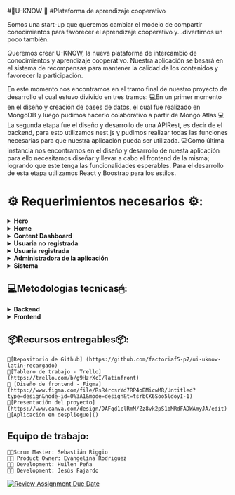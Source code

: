 #🚀U-KNOW 🚀
#Plataforma de aprendizaje cooperativo


Somos una start-up que queremos cambiar el modelo de compartir conocimientos para favorecer el aprendizaje cooperativo y...divertirnos un poco también.

Queremos crear U-KNOW, la nueva plataforma de intercambio de conocimientos y aprendizaje cooperativo. Nuestra aplicación se basará en el sistema de recompensas para mantener la calidad de los contenidos y favorecer la participación.

En este momento nos encontramos en el tramo final de nuestro proyecto de desarrollo el cual estuvo divivido en tres tramos: 
💻En un primer momento en el diseño y creación de bases de datos, el cual fue realizado en MongoDB y luego pudimos hacerlo colaborativo a partir de Mongo Atlas 
💻La segunda etapa fue el diseño y desarrollo de una APIRest, es decir de el backend, para esto utilizamos nest.js y pudimos realizar todas las funciones necesarias para que nuestra aplicación pueda ser utilizada. 
💻Como última instancia nos encontramos en el diseño y desarrollo de nuesta aplicación para ello necesitamos diseñar y llevar a cabo el frontend de la misma; logrando que este tenga las funcionalidades esperables. Para el desarrollo de esta etapa utilizamos React y Boostrap para los estilos. 

# ⚙ Requerimientos necesarios ⚙:
<details>
 <summary><b>Hero</b></summary> 
</details>

<details>
 <summary><b>Home</b></summary>
    - La **home**, debe constar de:
        🏘 Una **barra de navegación** superior que sin estado mostrará:
    - Un logo con el nombre de la app
    - Un avatar
        🏘 Una **caja de búsqueda de contenidos** 
        🏘 Una **lista de contenidos** que mostrará una "card" con la información minima del contenido. La lista tendrá scroll infinito y debe cargarse de forma diferida. Cada **tarjeta** mostrará dos botones: "Ver más" y Comprar.
    - "Ver más": muestra un modal con una ampliación de la información y un enlace a ver la información completa con comentarios (opcional)
    - Comprar: chequea si hay saldo y muestra pantalla de confirmación de compra.
</details>

<details>
  <summary><b>Content Dashboard</b></summary>
    👤Enlace a crear, editar o borrar contenido propio
    👤Muestra todos los contenidos propios y comprados.
</details>

<details>
  <summary><b>Usuaria no registrada</b></summary>

    👤 Puede ver la lista de contenidos ordenada por valoración
    👤 Puede realizar búsquedas por palabras claves o etiquetas
    👤 Puede registrarse

  </details>
  <details>
  <summary><b>Usuaria registrada</b></summary>

    👤 Puede logarse
    👤 Puede recuperar la contraseña
    👤 Puede ver la lista de contenidos ordenada por valoración
    👤 Puede realizar búsquedas por palabras claves o etiquetas
    👤 Puede actualizar su perfil (menos nombre, email y wallet)
    👤 Puede crear contenido
    👤 Puede editar contenido
    👤 Puede eliminar contenido, si no ha sido comprado
    👤 Puede visualizar la lista de contenido creado
    👤 Puede comprar contenido
    👤 Puede visualiza la lista de contenido comprado
    👤 Puede visualizar un contenido comprado
    👤 Puede valorar contenido comprado (sólo 1 vez)
    👤 Puede comentar contenido comprado (sólo 1 vez)
    👤 Puede enviar una notificación de chat a una autora de contenido
    👤Puede visualizar notificaciones de chat sobre algún contenido
    👤 Puede intercambiar mensajes de chat con una autora de contenido, o solicitante

  </details>
  <details>
  <summary><b>Administradora de la aplicación</b></summary>

    🔑 Puede ver la lista de contenidos
    🔑 Puede realizar búsquedas por palabras claves o etiquetas
    🔑 Puede eliminar contenido
    🔑 Puede ver lista de usuarias
    🔑 Puede eliminar una usuaria
    🔑 Puede actualizar una usuaria

  </details>
<details>
  <summary><b>Sistema</b></summary>

    🔧 Actualiza el wallet de la usuaria cuando se registra
    🔧 Actualiza el wallet de la usuaria cuando compra contenido
    🔧 Actualiza el precio del contenido cuando se publica
    🔧 Notifica a la usuaria que no tiene saldo para comprar contenido si el wallet es inferior al precio del contenido
    🔧 Ajusta la valoración del curso con cada valoración de una usuaria
    🔧 Las 4 primeras valoraciones solo contarán como >= a 4.8
    🔧 A partir de la 5ª valoración se hace la media
    🔧 Comunica en tiempo real la valoración del curso
    🔧 Actualiza el precio del contenido cuando alcanza una media de valoración < = 3
    🔧Chequea el contenido para buscar plagios.
    🔧 Puede actualizar una usuaria

  </details>

## 💻Metodologias tecnicas🖱: 
<details>
  <summary><b>Backend</b></summary>
    - NestJS
    - Node.js 
    - MongoDB - MongoAtlas
 </details>

<details>
  <summary><b>Frontend</b></summary>
    - React Vite 
    - Vitest 
    - Utilización de líbreria [@uiw/react-md-editor](https://uiwjs.github.io/react-md-editor/)
 </details>

## 📦Recursos entregables📦: 
    📌[Repositorio de Github] (https://github.com/factoriaf5-p7/ui-uknow-latin-recargado)
    📌[Tablero de trabajo - Trello] (https://trello.com/b/g9HzrXcI/latinfront)
    📌 [Diseño de frontend - Figma] (https://www.figma.com/file/RsR4rcsrYd7RP4oBMicwMR/Untitled?type=design&node-id=0%3A1&mode=design&t=tsrbCK6Soo5ldoyI-1) 
    📌[Presentación del proyecto] (https://www.canva.com/design/DAFqd1clRmM/Zz8vk2pS1bMRdFADWAmyJA/edit)
    📌[Aplicación en despliegue]()

## Equipo de trabajo: 
    👨‍💻Scrum Master: Sebastián Riggio 
    👩‍💻 Product Owner: Evangelina Rodriguez 
    👩‍💻 Development: Huilen Peña 
    👨‍💻 Development: Jesús Fajardo










[![Review Assignment Due Date](https://classroom.github.com/assets/deadline-readme-button-24ddc0f5d75046c5622901739e7c5dd533143b0c8e959d652212380cedb1ea36.svg)](https://classroom.github.com/a/BUGJLTd5)
